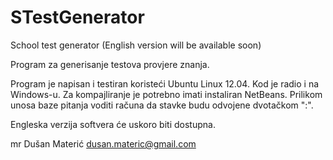 STestGenerator
==============

School test generator
(English version will be available soon) 

Program za generisanje testova provjere znanja.


Program je napisan i testiran koristeći Ubuntu Linux 12.04. Kod je radio i na Windows-u.
Za kompajliranje je potrebno imati instaliran NetBeans.
Prilikom unosa baze pitanja voditi računa da stavke budu odvojene dvotačkom ":".

Engleska verzija softvera će uskoro biti dostupna.



mr Dušan Materić
dusan.materic@gmail.com
